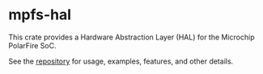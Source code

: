 # mpfs-hal

This crate provides a Hardware Abstraction Layer (HAL) for the Microchip PolarFire SoC.

See the [repository](https://github.com/AlexCharlton/mpfs-hal) for usage, examples, features, and other details.
